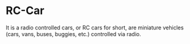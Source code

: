 # RC-Car
It is a radio controlled cars, or RC cars for short, are miniature vehicles (cars, vans, buses, buggies, etc.) controlled via radio.
